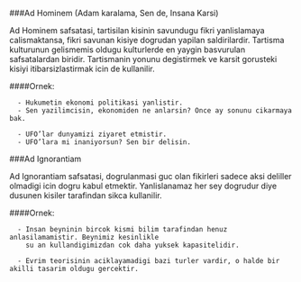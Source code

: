 ###Ad Hominem (Adam karalama, Sen de, Insana Karsi)

Ad Hominem safsatasi, tartisilan kisinin savundugu fikri yanlislamaya calismaktansa, fikri savunan kisiye dogrudan yapilan saldirilardir. Tartisma kulturunun gelismemis oldugu kulturlerde en yaygin basvurulan safsatalardan biridir. Tartismanin yonunu degistirmek ve karsit gorusteki kisiyi itibarsizlastirmak icin de kullanilir.

####Ornek:
```
  - Hukumetin ekonomi politikasi yanlistir.
  - Sen yazilimcisin, ekonomiden ne anlarsin? Once ay sonunu cikarmaya bak.
```
```
  - UFO’lar dunyamizi ziyaret etmistir.
  - UFO’lara mi inaniyorsun? Sen bir delisin.
```

###Ad Ignorantiam 

Ad Ignorantiam safsatasi, dogrulanmasi guc olan fikirleri sadece aksi deliller olmadigi icin dogru kabul etmektir. Yanlislanamaz her sey dogrudur diye dusunen kisiler tarafindan sikca kullanilir. 

####Ornek:
```
  - Insan beyninin bircok kismi bilim tarafindan henuz anlasilamamistir. Beynimiz kesinlikle 
    su an kullandigimizdan cok daha yuksek kapasitelidir. 
```
```
  - Evrim teorisinin aciklayamadigi bazi turler vardir, o halde bir akilli tasarim oldugu gercektir.
```
